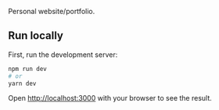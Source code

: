 Personal website/portfolio.

## Run locally

First, run the development server:

```bash
npm run dev
# or
yarn dev
```

Open [http://localhost:3000](http://localhost:3000) with your browser to see the result.